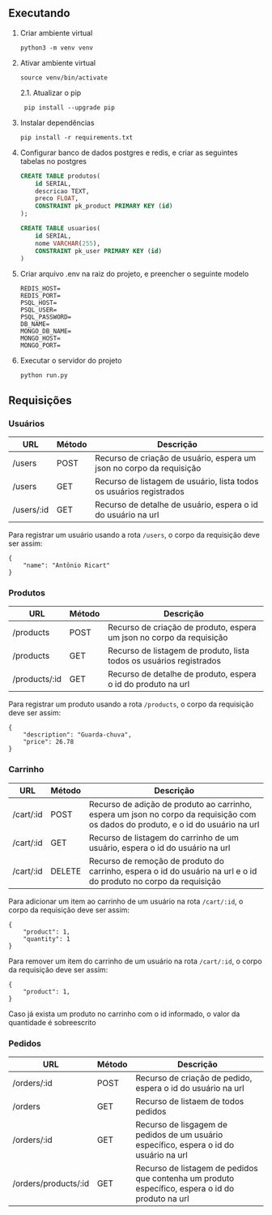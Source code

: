## Executando
1. Criar ambiente virtual
    ```
    python3 -m venv venv
    ```
2. Ativar ambiente virtual
    ```
    source venv/bin/activate
    ```
   2.1. Atualizar o pip
   ```
    pip install --upgrade pip
    ```
3. Instalar dependências
    ```
    pip install -r requirements.txt
    ```
4. Configurar banco de dados postgres e redis, e criar as seguintes tabelas no postgres
    ```sql
    CREATE TABLE produtos(
        id SERIAL,
        descricao TEXT,
        preco FLOAT,
        CONSTRAINT pk_product PRIMARY KEY (id)
    );
    
    CREATE TABLE usuarios(
        id SERIAL,
        nome VARCHAR(255),
        CONSTRAINT pk_user PRIMARY KEY (id)
    )
    ```

5. Criar arquivo .env na raiz do projeto, e preencher o seguinte modelo
    ```
    REDIS_HOST=
    REDIS_PORT=
    PSQL_HOST=
    PSQL_USER=
    PSQL_PASSWORD=
    DB_NAME=
    MONGO_DB_NAME=
    MONGO_HOST=
    MONGO_PORT=
    ``` 
6. Executar o servidor do projeto
    ```
    python run.py
    ```

## Requisições

### Usuários

 URL | Método | Descrição 
------|------------|-----
/users | POST | Recurso de criação de usuário, espera um json no corpo da requisição
/users | GET | Recurso de listagem de usuário, lista todos os usuários registrados
/users/:id | GET | Recurso de detalhe de usuário, espera o id do usuário na url

Para registrar um usuário usando a rota `/users`, o corpo da requisição deve ser assim:
```
{
    "name": "Antônio Ricart"
}
```

 

### Produtos

 URL | Método | Descrição 
------|------------|-----
/products | POST | Recurso de criação de produto, espera um json no corpo da requisição
/products | GET | Recurso de listagem de produto, lista todos os usuários registrados
/products/:id | GET | Recurso de detalhe de produto, espera o id do produto na url

Para registrar um produto usando a rota `/products`, o corpo da requisição deve ser assim:
```
{
	"description": "Guarda-chuva",
	"price": 26.78
}
```

### Carrinho

 URL | Método | Descrição 
------|------------|-----
/cart/:id | POST | Recurso de adição de produto ao carrinho, espera um json no corpo da requisição com os dados do produto, e o id do usuário na url 
/cart/:id | GET | Recurso de listagem do carrinho de um usuário, espera o id do usuário na url
/cart/:id | DELETE | Recurso de remoção de produto do carrinho, espera o id do usuário na url e o id do produto no corpo da requisição

Para adicionar um item ao carrinho de um usuário na rota `/cart/:id`, o corpo da requisição deve ser assim:
```
{
    "product": 1,
    "quantity": 1
}
```
Para remover um item do carrinho de um usuário na rota `/cart/:id`, o corpo da requisição deve ser assim:
```
{
    "product": 1,
}
```

Caso já exista um produto no carrinho com o id informado, o valor da quantidade é sobreescrito

### Pedidos
URL | Método | Descrição 
------|------------|-----
/orders/:id | POST | Recurso de criação de pedido, espera o id do usuário na url
/orders | GET |  Recurso de listaem de todos pedidos
/orders/:id | GET | Recurso de lisgagem de pedidos de um usuário específico, espera o id do usuário na url
/orders/products/:id | GET | Recurso de listagem de pedidos que contenha um produto específico, espera o id do produto na url
